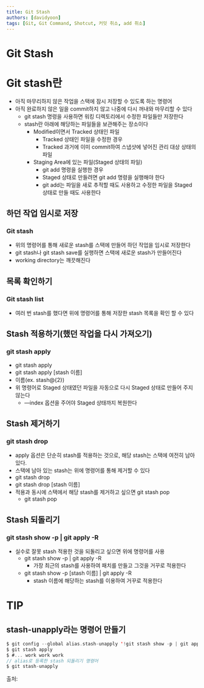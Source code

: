 ```yaml
---
title: Git Stash
authors: [davidyoon]
tags: [Git, Git Command, Shotcut, 커밋 취소, add 취소]
---
```


# Git Stash

# Git stash란

- 아직 마무리하지 않은 작업을 스택에 잠시 저장할 수 있도록 하는 명령어
- 아직 완료하지 않은 일을 commit하지 않고 나중에 다시 꺼내와 마무리할 수 있다
    - git stash 명령을 사용하면 워킹 디렉토리에서 수정한 파일들만 저장한다
    - stash란 아래에 해당하는 파일들을 보관해주는 장소이다
        - Modified이면서 Tracked 상태인 파일
            - Tracked 상태인 파일을 수정한 경우
            - Tracked 과거에 이미 commit하여 스냅샷에 넣어진 관리 대상 상태의 파일
        - Staging Area에 있는 파일(Staged 상태의 파일)
            - git add 명령을 실행한 경우
            - Staged 상태로 만들려면 git add 명령을 실행해야 한다
            - git add는 파일을 새로 추적할 때도 사용하고 수정한 파일을 Staged 상태로 만들 때도 사용한다

## 하던 작업 임시로 저장

### Git stash

- 위의 명령어를 통해 새로운 stash를 스택에 만들어 하던 작업을 임시로 저장한다
- git stash나 git stash save를 실행하면 스택에 새로운 stash가 만들어진다
- working directory는 깨끗해진다

## 목록 확인하기

### Git stash list

- 여러 번 stash를 했다면 위에 명령어를 통해 저장한 stash 목록을 확인 할 수 있다

## Stash 적용하기(했던 작업을 다시 가져오기)

### git stash apply

- git stash apply
- git stash apply [stash 이름]
- 이름(ex. stash@{2})
- 위 명령어로 Staged 상태였던 파일을 자동으로 다시 Staged 상태로 만들어 주지 않는다
    - —index 옵션을 주어야 Staged 상태까지 복원한다

## Stash 제거하기

### git stash drop

- apply 옵션은 단순히 stash를 적용하는 것으로, 해당 stash는 스택에 여전히 남아있다.
- 스택에 남아 있는 stash는 위에 명령어를 통해 제거할 수 있다
- git stash drop
- git stash drop [stash 이름]
- 적용과 동시에 스택에서 해당 stash를 제거하고 싶으면 git stash pop
    - git stash pop

## Stash 되돌리기

### git stash show -p | git apply -R

- 실수로 잘못 stash 적용한 것을 되돌리고 싶으면 위에 명령어를 사용
    - git stash show -p | git apply -R
        - 가장 최근의 stash를 사용하여 패치를 만들고 그것을 거꾸로 적용한다
    - git stash show -p [stash 이름] | git apply -R
        - stash 이름에 해당하는 stash를 이용하여 거꾸로 적용한다

# TIP

## stash-unapply라는 명령어 만들기

```swift
$ git config --global alias.stash-unapply '!git stash show -p | git apply -R'
$ git stash apply
$ #... work work work
// alias로 등록한 stash 되돌리기 명령어
$ git stash-unapply
```

출처: